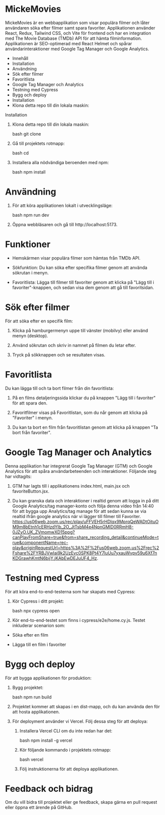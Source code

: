 # MickeMovies

MickeMovies är en webbapplikation som visar populära filmer och låter användaren söka efter filmer samt spara favoriter. Applikationen använder React, Redux, Tailwind CSS, och Vite för frontend och har en integration med The Movie Database (TMDb) API för att hämta filminformation. Applikationen är SEO-optimerad med React Helmet och spårar användarinteraktioner med Google Tag Manager och Google Analytics.

- Innehåll
- Installation
- Användning
- Sök efter filmer
- Favoritlista
- Google Tag Manager och Analytics
- Testning med Cypress
- Bygg och deploy
- Installation
- Klona detta repo till din lokala maskin:

Installation

1. Klona detta repo till din lokala maskin:

   bash
   git clone <repo-url>

2. Gå till projektets rotmapp:

   bash
   cd <project-folder>

3. Installera alla nödvändiga beroenden med npm:

   bash
   npm install

# Användning

1. För att köra applikationen lokalt i utvecklingsläge:

   bash
   npm run dev

2. Öppna webbläsaren och gå till http://localhost:5173.

# Funktioner

- Hemskärmen visar populära filmer som hämtas från TMDb API.

- Sökfunktion: Du kan söka efter specifika filmer genom att använda sökrutan i menyn.

- Favoritlista: Lägga till filmer till favoriter genom att klicka på "Lägg till i favoriter"-knappen, och sedan visa dem genom att gå till favoritsidan.

# Sök efter filmer

För att söka efter en specifik film:

1. Klicka på hamburgermenyn uppe till vänster (mobilvy) eller använd menyn (desktop).

2. Använd sökrutan och skriv in namnet på filmen du letar efter.

3. Tryck på sökknappen och se resultaten visas.

# Favoritlista

Du kan lägga till och ta bort filmer från din favoritlista:

1. På en films detaljeringssida klickar du på knappen "Lägg till i favoriter" för att spara den.

2. Favoritfilmer visas på Favoritlistan, som du når genom att klicka på "Favoriter" i menyn.

3. Du kan ta bort en film från favoritlistan genom att klicka på knappen "Ta bort från favoriter".

# Google Tag Manager och Analytics

Denna applikation har integrerat Google Tag Manager (GTM) och Google Analytics för att spåra användarbeteenden och interaktioner. Följande steg har vidtagits:

1. GTM har lagts till i applikationens index.html, main.jsx och favoriteButton.jsx.

2. Du kan granska data och interaktioner i realtid genom att logga in på ditt Google Analytics/tag manager-konto och följa denna video från 14:40 för att bygga upp Analytics/tag manage för att sedan kunna se via realtid ifrån google analytics när vi lägger till filmer till Favoriter.
   https://us06web.zoom.us/rec/play/uFFVEH5rHDlqx9MprqQeWADtOituOM9m8bEtnh1cERHzdYlb_2O_JtTsbM4e4NpnGMID0RRmH8-0JZyO.UK_ZVmomwXD15ppg?canPlayFromShare=true&from=share_recording_detail&continueMode=true&componentName=rec-play&originRequestUrl=https%3A%2F%2Fus06web.zoom.us%2Frec%2Fshare%2FYRBJVwIai9k2UzEvc0SPK8Pt4Y7luUu7yxauWvpv59u6Xf7nKDGrawhKmtN6bijY.jKAbEwDEJuUF4_Hz.

# Testning med Cypress

För att köra end-to-end-testerna som har skapats med Cypress:

1. Kör Cypress i ditt projekt:

   bash
   npx cypress open

2. Kör end-to-end-testet som finns i cypress/e2e/home.cy.js. Testet inkluderar scenarion som:

- Söka efter en film

- Lägga till en film i favoriter

# Bygg och deploy

För att bygga applikationen för produktion:

1. Bygg projektet:

   bash
   npm run build

2. Projektet kommer att skapas i en dist-mapp, och du kan använda den för att hosta applikationen.

3. För deployment använder vi Vercel. Följ dessa steg för att deploya:

   1. Installera Vercel CLI om du inte redan har det:

      bash
      npm install -g vercel

   2. Kör följande kommando i projektets rotmapp:

      bash
      vercel

   3. Följ instruktionerna för att deploya applikationen.

# Feedback och bidrag

Om du vill bidra till projektet eller ge feedback, skapa gärna en pull request eller öppna ett ärende på GitHub.

